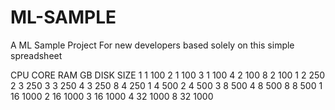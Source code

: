 # ML-SAMPLE
A ML Sample Project For new developers
based solely on this simple spreadsheet

CPU CORE	RAM GB	  DISK SIZE
1          	1  	       100
2	         	1	  	     100
3	         	1	  	     100
4	         	2	  	     100
8	         	2	  	     100
1        		2	  	     250
2        		3	  	     250
3        		3	  	     250
4        		3	  	     250
8        		4	  	     250
1        		4	  	     500
2        		4	  	     500
3        		8	  	     500
4        		8	  	     500
8        		8	  	     500
1	        	16  	     1000
2        		16	       1000
3	         	16	  	   1000
4        		32	  	   1000
8        		32    	    1000
